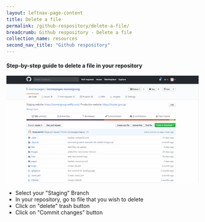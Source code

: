 ```yaml
---
layout: leftnav-page-content
title: Delete a file
permalink: /github-respository/delete-a-file/
breadcrumb: Github respository - Delete a file
collection_name: resources
second_nav_title: "Github respository"
---
```

#### **Step-by-step guide to delete a file in your repository**
![Deleting a file in your repository](/images/resources/deleting-file-to-your-repository.gif)

* Select your "Staging" Branch
* In your repository, go to file that you wish to delete
* Click on "delete" trash button
* Click on "Commit changes" button
